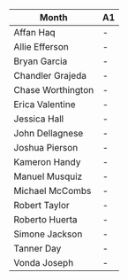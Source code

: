 | Month                | A1   |
| -------------------- | ---- |
| Affan Haq            | -    |
| Allie Efferson       | -    |
| Bryan Garcia         | -    |
| Chandler Grajeda     | -    |
| Chase Worthington    | -    |
| Erica Valentine      | -    |
| Jessica Hall         | -    |
| John Dellagnese      | -    |
| Joshua Pierson       | -    |
| Kameron Handy        | -    |
| Manuel Musquiz       | -    |
| Michael McCombs      | -    |
| Robert Taylor        | -    |
| Roberto Huerta       | -    |
| Simone Jackson       | -    |
| Tanner Day           | -    |
| Vonda Joseph         | -    |
